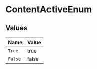 # ContentActiveEnum


## Values

| Name    | Value   |
| ------- | ------- |
| `True`  | true    |
| `False` | false   |